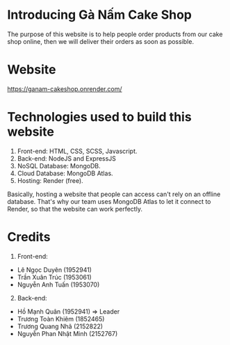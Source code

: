 # Introducing Gà Nấm Cake Shop
The purpose of this website is to help people order products from our cake shop online, then we will deliver their orders as soon as possible.

# Website
https://ganam-cakeshop.onrender.com/

# Technologies used to build this website
1. Front-end: HTML, CSS, SCSS, Javascript.
2. Back-end: NodeJS and ExpressJS
3. NoSQL Database: MongoDB.
4. Cloud Database: MongoDB Atlas.
5. Hosting: Render (free).

Basically, hosting a website that people can access can't rely on an offline database. That's why our team uses MongoDB Atlas to let it connect to Render, so that the website can work perfectly.

# Credits
1. Front-end:
  - Lê Ngọc Duyên (1952941)
  - Trần Xuân Trúc (1953061)
  - Nguyễn Anh Tuấn (1953070)
2. Back-end:
  - Hồ Mạnh Quân (1952941) => Leader
  - Trương Toàn Khiêm (1852465)
  - Trương Quang Nhã (2152822)
  - Nguyễn Phan Nhật Minh (2152767)
